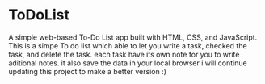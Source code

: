 # ToDoList
A simple web-based To-Do List app built with HTML, CSS, and JavaScript.
This is a simpe To do list which able to let you write a task, checked the task, and delete the task. each task have its own note for you to write aditional notes. it also save the data in your local browser
i will continue updating this project to make a better version :)
